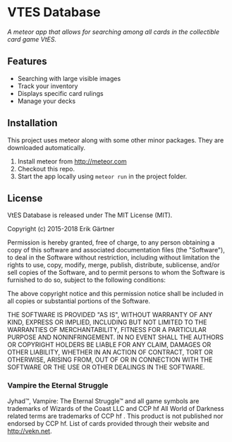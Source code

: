 VTES Database
=========
*A meteor app that allows for searching among all cards in the collectible card game VtES.*

## Features

- Searching with large visible images
- Track your inventory
- Displays specific card rulings
- Manage your decks

## Installation
This project uses meteor along with some other minor packages. They are downloaded automatically.

1. Install meteor from http://meteor.com
2. Checkout this repo.
3. Start the app locally using `meteor run` in the project folder.

## License
VtES Database is released under The MIT License (MIT).

Copyright (c) 2015-2018 Erik Gärtner

Permission is hereby granted, free of charge, to any person obtaining a copy
of this software and associated documentation files (the "Software"), to deal
in the Software without restriction, including without limitation the rights
to use, copy, modify, merge, publish, distribute, sublicense, and/or sell
copies of the Software, and to permit persons to whom the Software is
furnished to do so, subject to the following conditions:

The above copyright notice and this permission notice shall be included in all
copies or substantial portions of the Software.

THE SOFTWARE IS PROVIDED "AS IS", WITHOUT WARRANTY OF ANY KIND, EXPRESS OR
IMPLIED, INCLUDING BUT NOT LIMITED TO THE WARRANTIES OF MERCHANTABILITY,
FITNESS FOR A PARTICULAR PURPOSE AND NONINFRINGEMENT. IN NO EVENT SHALL THE
AUTHORS OR COPYRIGHT HOLDERS BE LIABLE FOR ANY CLAIM, DAMAGES OR OTHER
LIABILITY, WHETHER IN AN ACTION OF CONTRACT, TORT OR OTHERWISE, ARISING FROM,
OUT OF OR IN CONNECTION WITH THE SOFTWARE OR THE USE OR OTHER DEALINGS IN THE
SOFTWARE.

### Vampire the Eternal Struggle
Jyhad™, Vampire: The Eternal Struggle™ and all game symbols are trademarks of Wizards of the Coast LLC and CCP hf All World of Darkness related terms are trademarks of CCP hf .
This product is not published nor endorsed by CCP hf.
List of cards provided through their website and http://vekn.net.
